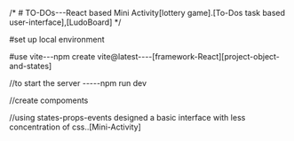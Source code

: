 /*  # TO-DOs---React based Mini Activity[lottery game].[To-Dos task based user-interface],[LudoBoard] */


#set up local environment



#use vite---npm create vite@latest----[framework-React][project-object-and-states]



//to start the server -----npm run dev



//create compoments



//using states-props-events designed a basic interface with less concentration of css..[Mini-Activity]
